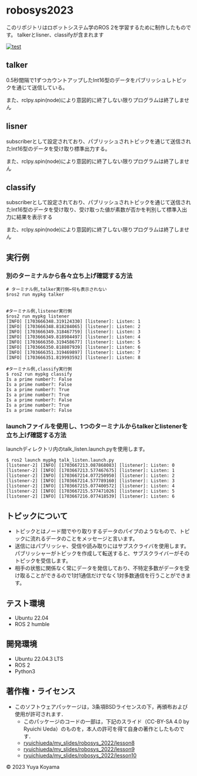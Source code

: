 # robosys2023
このリポジトリはロボットシステム学のROS 2を学習するために制作したものです。
talkerとlisner、classifyが含まれます

[![test](https://github.com/YuyaKoyama-CIT/mypkg/actions/workflows/test.yml/badge.svg)](https://github.com/YuyaKoyama-CIT/mypkg/actions/workflows/test.yml)

## talker
0.5秒間隔で1ずつカウントアップしたInt16型のデータをパブリッシュしトピックを通じて送信している。

また、rclpy.spin(node)により意図的に終了しない限りプログラムは終了しません

## lisner
subscriberとして設定されており、パブリッシュされトピックを通じて送信されたInt16型のデータを受け取り標準出力する。

また、rclpy.spin(node)により意図的に終了しない限りプログラムは終了しません

## classify
subscriberとして設定されており、パブリッシュされトピックを通じて送信されたInt16型のデータを受け取り、受け取った値が素数が否かを判別して標準入出力に結果を表示する

また、rclpy.spin(node)により意図的に終了しない限りプログラムは終了しません

## 実行例
### 別のターミナルから各々立ち上げ確認する方法

```
# ターミナル例,talker実行側←何も表示されない
$ros2 run mypkg talker


#ターミナル例,listener実行側
$ros2 run mypkg listener
[INFO] [1703666348.319124330] [listener]: Listen: 1
[INFO] [1703666348.818284065] [listener]: Listen: 2
[INFO] [1703666349.318467759] [listener]: Listen: 3
[INFO] [1703666349.818984497] [listener]: Listen: 4
[INFO] [1703666350.319458677] [listener]: Listen: 5
[INFO] [1703666350.818807939] [listener]: Listen: 6
[INFO] [1703666351.319469897] [listener]: Listen: 7
[INFO] [1703666351.819993592] [listener]: Listen: 8

#ターミナル例,classify実行側
$ ros2 run mypkg classify
Is a prime number?: False
Is a prime number?: False
Is a prime number?: True
Is a prime number?: True
Is a prime number?: False
Is a prime number?: True
Is a prime number?: False
```
### launchファイルを使用し、1つのターミナルからtalkerとlistenerを立ち上げ確認する方法
launchディレクトリ内のtalk_listen.launch.pyを使用します。
```
$ ros2 launch mypkg talk_listen.launch.py
[listener-2] [INFO] [1703667213.087868083] [listener]: Listen: 0
[listener-2] [INFO] [1703667213.577467675] [listener]: Listen: 1
[listener-2] [INFO] [1703667214.077250950] [listener]: Listen: 2
[listener-2] [INFO] [1703667214.577789160] [listener]: Listen: 3
[listener-2] [INFO] [1703667215.077400572] [listener]: Listen: 4
[listener-2] [INFO] [1703667215.577471026] [listener]: Listen: 5
[listener-2] [INFO] [1703667216.077418539] [listener]: Listen: 6
```

## トピックについて
* トピックとはノード間でやり取りするデータのパイプのようなもので、トピックに流れるデータのことをメッセージと言います。
* 送信にはパブリッシャ、受信や読み取りにはサブスクライバを使用します。パブリッシャーがトピックを作成して転送すると、サブスクライバーがそのトピックを受信します。
* 相手の状態に関係なく常にデータを発信しており、不特定多数がデータを受け取ることができるので1対1通信だけでなく1対多数通信を行うことができます。 

## テスト環境
* Ubuntu 22.04
* ROS 2 humble

## 開発環境
* Ubuntu 22.04.3 LTS
* ROS 2
* Python3

## 著作権・ライセンス
* このソフトウェアパッケージは，3条項BSDライセンスの下，再頒布および使用が許可されます．
    * このパッケージのコードの一部は，下記のスライド（CC-BY-SA 4.0 by Ryuichi Ueda）のものを，本人の許可を得て自身の著作としたものです．
    * [ryuichiueda/my_slides/robosys_2022/lesson8](https://github.com/ryuichiueda/my_slides/blob/master/robosys_2022/lesson8.md)
    * [ryuichiueda/my_slides/robosys_2022/lesson9](https://github.com/ryuichiueda/my_slides/blob/master/robosys_2022/lesson9.md)
    * [ryuichiueda/my_slides/robosys_2022/lesson10](https://github.com/ryuichiueda/my_slides/blob/master/robosys_2022/lesson10.md)

© 2023 Yuya Koyama
